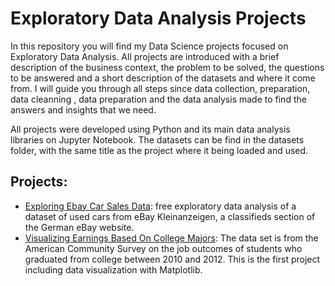 # Exploratory Data Analysis Projects

In this repository you will find my Data Science projects focused on Exploratory Data Analysis. All projects are introduced with a brief description of the business context, the problem to be solved, the questions to be answered and a short description of the datasets and where it come from. I will guide you through all steps since data collection, preparation, data cleanning , data preparation and the data analysis made to find the answers and insights that we need.

All projects were developed using Python and its main data analysis libraries on Jupyter Notebook. The datasets can be find in the datasets folder, with the same title as the project where it being loaded and used.

## Projects:

- [Exploring Ebay Car Sales Data](https://github.com/phsaraiva/exploratory_data_analysis/blob/master/exploring_ebay_car_sales_data.ipynb): free exploratory data analysis of a dataset of used cars from eBay Kleinanzeigen, a classifieds section of the German eBay website.
- [Visualizing Earnings Based On College Majors](https://github.com/phsaraiva/exploratory_data_analysis/blob/master/visualizing_earnings_based_on_college_majors.ipynb): The data set is from the American Community Survey on the job outcomes of students who graduated from college between 2010 and 2012. This is the first project including data visualization with Matplotlib.

